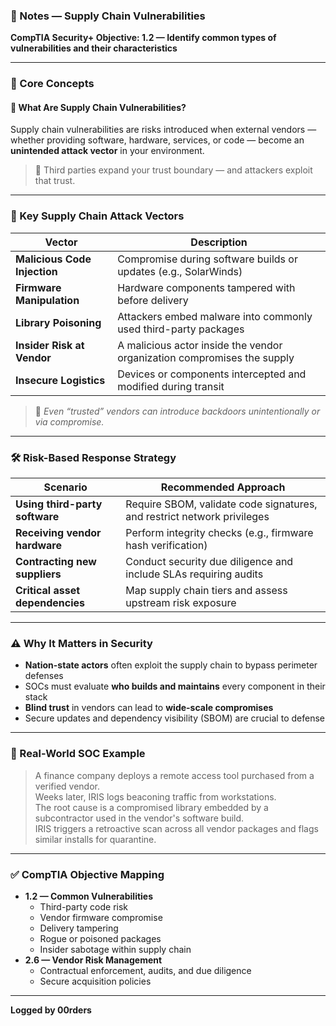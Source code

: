 ### 📘 Notes — Supply Chain Vulnerabilities  
**CompTIA Security+ Objective: 1.2 — Identify common types of vulnerabilities and their characteristics**

---

### 🧠 Core Concepts

#### 🧱 What Are Supply Chain Vulnerabilities?  
Supply chain vulnerabilities are risks introduced when external vendors — whether providing software, hardware, services, or code — become an **unintended attack vector** in your environment.

> 🧷 Third parties expand your trust boundary — and attackers exploit that trust.

---

### 🧬 Key Supply Chain Attack Vectors

| Vector                        | Description |
|------------------------------|-------------|
| **Malicious Code Injection** | Compromise during software builds or updates (e.g., SolarWinds) |
| **Firmware Manipulation**    | Hardware components tampered with before delivery |
| **Library Poisoning**        | Attackers embed malware into commonly used third-party packages |
| **Insider Risk at Vendor**   | A malicious actor inside the vendor organization compromises the supply |
| **Insecure Logistics**       | Devices or components intercepted and modified during transit |

> 🧪 *Even “trusted” vendors can introduce backdoors unintentionally or via compromise.*

---

### 🛠️ Risk-Based Response Strategy

| Scenario                          | Recommended Approach |
|-----------------------------------|-----------------------|
| **Using third-party software**    | Require SBOM, validate code signatures, and restrict network privileges |
| **Receiving vendor hardware**     | Perform integrity checks (e.g., firmware hash verification) |
| **Contracting new suppliers**     | Conduct security due diligence and include SLAs requiring audits |
| **Critical asset dependencies**   | Map supply chain tiers and assess upstream risk exposure |

---

### ⚠️ Why It Matters in Security

- **Nation-state actors** often exploit the supply chain to bypass perimeter defenses  
- SOCs must evaluate **who builds and maintains** every component in their stack  
- **Blind trust** in vendors can lead to **wide-scale compromises**
- Secure updates and dependency visibility (SBOM) are crucial to defense

---

### 💼 Real-World SOC Example

> A finance company deploys a remote access tool purchased from a verified vendor.  
> Weeks later, IRIS logs beaconing traffic from workstations.  
> The root cause is a compromised library embedded by a subcontractor used in the vendor's software build.  
> IRIS triggers a retroactive scan across all vendor packages and flags similar installs for quarantine.

---

### ✅ CompTIA Objective Mapping

- **1.2 — Common Vulnerabilities**
  - Third-party code risk  
  - Vendor firmware compromise  
  - Delivery tampering  
  - Rogue or poisoned packages  
  - Insider sabotage within supply chain  
- **2.6 — Vendor Risk Management**
  - Contractual enforcement, audits, and due diligence  
  - Secure acquisition policies

---

**Logged by 00rders**
